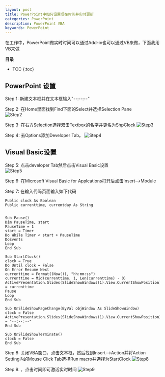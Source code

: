 ```yaml
---
layout: post
title: PowerPoint中如何设置现在时间并实时更新
categories: PowerPoint
description: PowerPoint VBA
keywords: PowerPoint
---
```


在工作中，PowerPoint做实时时间可以通过Add-in也可以通过VB来做，下面我用VB来做


**目录**

* TOC
{:toc}

## PowerPoint 设置

Step 1: 新建文本框并在文本框输入"--:--:--"

Step 2: 在Home里面找到Find下面的Select并选择Selection Pane  
![Step2](/blog/images/posts/2020/20201012_AddLiveClock-step2-SelectionPane.png)   
  
Step 3: 在右方Selection选择双击Textbox的名字并更名为ShpClock
![Step3](/blog/images/posts/2020/20201012_AddLiveClock-step3.png)   
  
Step 4: 去Options添加Developer Tab。
![Step4](/blog/images/posts/2020/20201012_AddLiveClock-step4.png)  
  
## Visual Basic设置
Step 5: 点击developer Tab然后点击Visual Basic设置  
![Step5](/blog/images/posts/2020/20201012_AddLiveClock-step5.png)  
  
Step 6: 在Microsoft Visual Basic for Applcations打开后点击Insert-->Module  
  
Step 7: 在输入代码页面输入如下代码
```
Public clock As Boolean
Public currenttime, currentday As String


Sub Pause()
Dim PauseTime, start
PauseTime = 1
start = Timer
Do While Timer < start + PauseTime
DoEvents
Loop
End Sub

Sub StartClock()
clock = True
Do Until clock = False
On Error Resume Next
currenttime = Format((Now()), "hh:mm:ss")
currenttime = Mid(currenttime, 1, Len(currenttime) - 0)
ActivePresentation.Slides(SlideShowWindows(1).View.CurrentShowPosition).Shapes("shpClock").TextFrame.TextRange.Text = currenttime
Pause
Loop
End Sub

Sub OnSlideShowPageChange(ByVal objWindow As SlideShowWindow)
clock = False
ActivePresentation.Slides(SlideShowWindows(1).View.CurrentShowPosition).Shapes("shpClock").TextFrame.TextRange.Text = "--:--:--"
End Sub

Sub OnSlideShowTerminate()
clock = False
End Sub
```
  
Step 8: 关闭VBA窗口，点击文本框，然后找到Insert-->Action并将Action Setting内的Mouse Click Tab选择Run macro并选择为StartClock
![Step8](/blog/images/posts/2020/20201012_AddLiveClock-step8.png) 

Step 9: ，点击时间即可激活实时时间
![Step9](/blog/images/posts/2020/20201012_AddLiveClock-step9.png) 